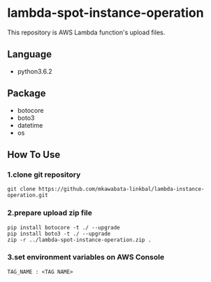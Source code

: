 # lambda-spot-instance-operation

This repository is AWS Lambda function's upload files.

## Language

- python3.6.2

## Package

- botocore
- boto3
- datetime
- os

## How To Use

### 1.clone git repository

```
git clone https://github.com/mkawabata-linkbal/lambda-instance-operation.git
```

### 2.prepare upload zip file

```
pip install botocore -t ./ --upgrade
pip install boto3 -t ./ --upgrade
zip -r ../lambda-spot-instance-operation.zip .
```
### 3.set environment variables on AWS Console

```
TAG_NAME : <TAG NAME>
```

